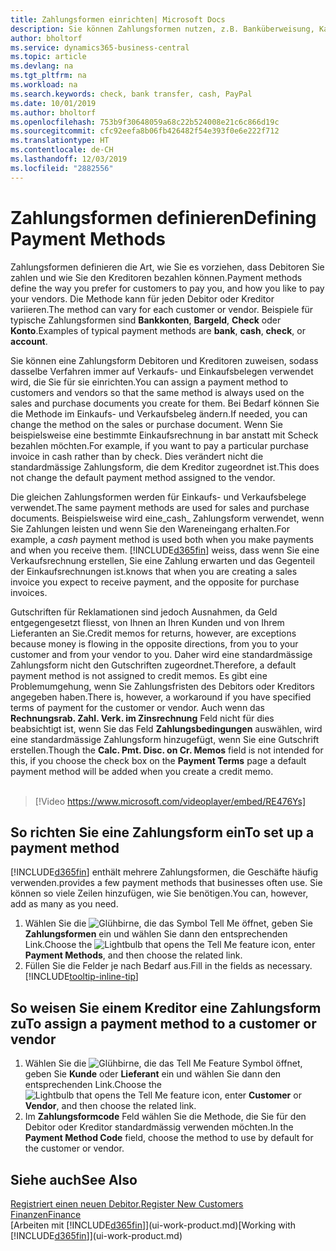 ```yaml
---
title: Zahlungsformen einrichten| Microsoft Docs
description: Sie können Zahlungsformen nutzen, z.B. Banküberweisung, Kasse oder Paypal, um festzulegen, wie eine Rechnung bezahlt wird.
author: bholtorf
ms.service: dynamics365-business-central
ms.topic: article
ms.devlang: na
ms.tgt_pltfrm: na
ms.workload: na
ms.search.keywords: check, bank transfer, cash, PayPal
ms.date: 10/01/2019
ms.author: bholtorf
ms.openlocfilehash: 753b9f30648059a68c22b524008e21c6c866d19c
ms.sourcegitcommit: cfc92eefa8b06fb426482f54e393f0e6e222f712
ms.translationtype: HT
ms.contentlocale: de-CH
ms.lasthandoff: 12/03/2019
ms.locfileid: "2882556"
---
```

# <a name="defining-payment-methods"></a><span data-ttu-id="c8b7d-103">Zahlungsformen definieren</span><span class="sxs-lookup"><span data-stu-id="c8b7d-103">Defining Payment Methods</span></span>
<span data-ttu-id="c8b7d-104">Zahlungsformen definieren die Art, wie Sie es vorziehen, dass Debitoren Sie zahlen und wie Sie den Kreditoren bezahlen können.</span><span class="sxs-lookup"><span data-stu-id="c8b7d-104">Payment methods define the way you prefer for customers to pay you, and how you like to pay your vendors.</span></span> <span data-ttu-id="c8b7d-105">Die Methode kann für jeden Debitor oder Kreditor variieren.</span><span class="sxs-lookup"><span data-stu-id="c8b7d-105">The method can vary for each customer or vendor.</span></span> <span data-ttu-id="c8b7d-106">Beispiele für typische Zahlungsformen sind **Bankkonten**, **Bargeld**, **Check** oder **Konto**.</span><span class="sxs-lookup"><span data-stu-id="c8b7d-106">Examples of typical payment methods are **bank**, **cash**, **check**, or **account**.</span></span>

<span data-ttu-id="c8b7d-107">Sie können eine Zahlungsform Debitoren und Kreditoren zuweisen, sodass dasselbe Verfahren  immer auf Verkaufs- und Einkaufsbelegen verwendet wird, die Sie für sie einrichten.</span><span class="sxs-lookup"><span data-stu-id="c8b7d-107">You can assign a payment method to customers and vendors so that the same method is always used on the sales and purchase documents you create for them.</span></span> <span data-ttu-id="c8b7d-108">Bei Bedarf können Sie die Methode im Einkaufs- und Verkaufsbeleg ändern.</span><span class="sxs-lookup"><span data-stu-id="c8b7d-108">If needed, you can change the method on the sales or purchase document.</span></span> <span data-ttu-id="c8b7d-109">Wenn Sie beispielsweise eine bestimmte Einkaufsrechnung in bar anstatt mit Scheck bezahlen möchten.</span><span class="sxs-lookup"><span data-stu-id="c8b7d-109">For example, if you want to pay a particular purchase invoice in cash rather than by check.</span></span> <span data-ttu-id="c8b7d-110">Dies verändert nicht die standardmässige Zahlungsform, die dem Kreditor zugeordnet ist.</span><span class="sxs-lookup"><span data-stu-id="c8b7d-110">This does not change the default payment method assigned to the vendor.</span></span>

<span data-ttu-id="c8b7d-111">Die gleichen Zahlungsformen werden für Einkaufs- und Verkaufsbelege verwendet.</span><span class="sxs-lookup"><span data-stu-id="c8b7d-111">The same payment methods are used for sales and purchase documents.</span></span> <span data-ttu-id="c8b7d-112">Beispielsweise wird eine_cash_ Zahlungsform verwendet, wenn Sie Zahlungen leisten und wenn Sie den Wareneingang erhalten.</span><span class="sxs-lookup"><span data-stu-id="c8b7d-112">For example, a _cash_ payment method is used both when you make payments and when you receive them.</span></span> [!INCLUDE[d365fin](includes/d365fin_md.md)] <span data-ttu-id="c8b7d-113">weiss, dass wenn Sie eine Verkaufsrechnung erstellen, Sie eine Zahlung erwarten und das Gegenteil der Einkaufsrechnungen ist.</span><span class="sxs-lookup"><span data-stu-id="c8b7d-113">knows that when you are creating a sales invoice you expect to receive payment, and the opposite for purchase invoices.</span></span>

<span data-ttu-id="c8b7d-114">Gutschriften für Reklamationen sind jedoch Ausnahmen, da Geld entgegengesetzt fliesst, von Ihnen an Ihren Kunden und von Ihrem Lieferanten an Sie.</span><span class="sxs-lookup"><span data-stu-id="c8b7d-114">Credit memos for returns, however, are exceptions because money is flowing in the opposite directions, from you to your customer and from your vendor to you.</span></span> <span data-ttu-id="c8b7d-115">Daher wird eine standardmässige Zahlungsform nicht den Gutschriften zugeordnet.</span><span class="sxs-lookup"><span data-stu-id="c8b7d-115">Therefore, a default payment method is not assigned to credit memos.</span></span> <span data-ttu-id="c8b7d-116">Es gibt eine Problemumgehung, wenn Sie Zahlungsfristen des Debitors oder Kreditors angegeben haben.</span><span class="sxs-lookup"><span data-stu-id="c8b7d-116">There is, however, a workaround if you have specified terms of payment for the customer or vendor.</span></span> <span data-ttu-id="c8b7d-117">Auch wenn das **Rechnungsrab. Zahl. Verk. im Zinsrechnung** Feld nicht für dies beabsichtigt ist, wenn Sie das Feld **Zahlungsbedingungen** auswählen, wird eine standardmässige Zahlungsform hinzugefügt, wenn Sie eine Gutschrift erstellen.</span><span class="sxs-lookup"><span data-stu-id="c8b7d-117">Though the **Calc. Pmt. Disc. on Cr. Memos** field is not intended for this, if you choose the check box on the **Payment Terms** page a default payment method will be added when you create a credit memo.</span></span> <br><br>  

> [!Video https://www.microsoft.com/videoplayer/embed/RE476Ys]

## <a name="to-set-up-a-payment-method"></a><span data-ttu-id="c8b7d-118">So richten Sie eine Zahlungsform ein</span><span class="sxs-lookup"><span data-stu-id="c8b7d-118">To set up a payment method</span></span>
[!INCLUDE[d365fin](includes/d365fin_md.md)] <span data-ttu-id="c8b7d-119">enthält mehrere Zahlungsformen, die Geschäfte häufig verwenden.</span><span class="sxs-lookup"><span data-stu-id="c8b7d-119">provides a few payment methods that businesses often use.</span></span> <span data-ttu-id="c8b7d-120">Sie können so viele Zeilen hinzufügen, wie Sie benötigen.</span><span class="sxs-lookup"><span data-stu-id="c8b7d-120">You can, however, add as many as you need.</span></span>

1. <span data-ttu-id="c8b7d-121">Wählen Sie die ![Glühbirne, die das Symbol Tell Me öffnet](media/ui-search/search_small.png "Tell Me-Funktion"), geben Sie **Zahlungsformen** ein und wählen Sie dann den entsprechenden Link.</span><span class="sxs-lookup"><span data-stu-id="c8b7d-121">Choose the ![Lightbulb that opens the Tell Me feature](media/ui-search/search_small.png "Tell me what you want to do") icon, enter **Payment Methods**, and then choose the related link.</span></span>
2. <span data-ttu-id="c8b7d-122">Füllen Sie die Felder je nach Bedarf aus.</span><span class="sxs-lookup"><span data-stu-id="c8b7d-122">Fill in the fields as necessary.</span></span> [!INCLUDE[tooltip-inline-tip](includes/tooltip-inline-tip_md.md)]

## <a name="to-assign-a-payment-method-to-a-customer-or-vendor"></a><span data-ttu-id="c8b7d-123">So weisen Sie einem Kreditor eine Zahlungsform zu</span><span class="sxs-lookup"><span data-stu-id="c8b7d-123">To assign a payment method to a customer or vendor</span></span>
1. <span data-ttu-id="c8b7d-124">Wählen Sie die ![Glühbirne, die das Tell Me Feature](media/ui-search/search_small.png "Tell Me-Funktion") Symbol öffnet, geben Sie **Kunde** oder **Lieferant** ein und wählen Sie dann den entsprechenden Link.</span><span class="sxs-lookup"><span data-stu-id="c8b7d-124">Choose the ![Lightbulb that opens the Tell Me feature](media/ui-search/search_small.png "Tell me what you want to do") icon, enter **Customer** or **Vendor**, and then choose the related link.</span></span>
2. <span data-ttu-id="c8b7d-125">Im **Zahlungsformcode** Feld wählen Sie die Methode, die Sie für den Debitor oder Kreditor standardmässig verwenden möchten.</span><span class="sxs-lookup"><span data-stu-id="c8b7d-125">In the **Payment Method Code** field, choose the method to use by default for the customer or vendor.</span></span>

## <a name="see-also"></a><span data-ttu-id="c8b7d-126">Siehe auch</span><span class="sxs-lookup"><span data-stu-id="c8b7d-126">See Also</span></span>
[<span data-ttu-id="c8b7d-127">Registriert einen neuen Debitor.</span><span class="sxs-lookup"><span data-stu-id="c8b7d-127">Register New Customers</span></span>](sales-how-register-new-customers.md)  
[<span data-ttu-id="c8b7d-128">Finanzen</span><span class="sxs-lookup"><span data-stu-id="c8b7d-128">Finance</span></span>](finance.md)  
<span data-ttu-id="c8b7d-129">[Arbeiten mit [!INCLUDE[d365fin](includes/d365fin_md.md)]](ui-work-product.md)</span><span class="sxs-lookup"><span data-stu-id="c8b7d-129">[Working with [!INCLUDE[d365fin](includes/d365fin_md.md)]](ui-work-product.md)</span></span>  

